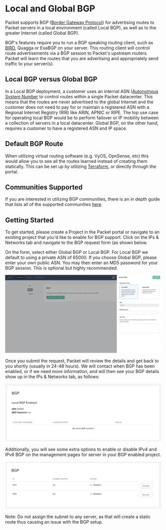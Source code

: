 <!--<meta>
{
    "title":"Local and Global BGP",
    "description":"Using BGP Global/Local on Packet",
    "tag":["BGP", "BGP Local", "BGP Global"]
}
</meta>-->

# Local and Global BGP
Packet supports BGP ([Border Gateway Protocol](https://en.wikipedia.org/wiki/Border_Gateway_Protocol)) for advertising routes to Packet servers in a local environment (called Local BGP), as well as to the greater Internet (called Global BGP).

BGP's features require you to run a BGP speaking routing client, such as [BIRD](http://bird.network.cz/?get_doc&f=bird.html), Quagga or ExaBGP on your server. This routing client will control route advertisements via a BGP session to Packet's upstream routers. Packet will learn the routes that you are advertising and appropriately send traffic to your server(s).

## Local BGP versus Global BGP
In a Local BGP deployment, a customer uses an internal ASN
([Autonomous System Number](https://en.wikipedia.org/wiki/Autonomous_system_(Internet)) to control routes within a single Packet datacenter. This means that the routes are never advertised to the global Internet and the customer does not need to pay for or maintain a registered ASN with a Regional Internet Registry (RIR) like ARIN, APNIC or RIPE. The top use case for operating local BGP would be to perform failover or IP mobility between a collection of servers in a local datacenter. Global BGP, on the other hand, requires a customer to have a registered ASN and IP space.

## Default BGP Route  
When utilizing virtual routing software (e.g. VyOS, OpnSense, etc) this would allow you to see all the routes learned instead of creating them statically. This can be set up by utilizing [Terraform](https://www.terraform.io/docs/providers/packet/r/bgp_session.html), or directly through the portal.

## Communities Supported
If you are interested in utilizing BGP communities, there is an in depth guide that lists all of the supported communities [here](https://www.packet.com/resources/guides/BGP-global-communities.md).


## Getting Started
To get started, please create a Project in the Packet portal or navigate to an existing project that you'd like to enable for BGP support. Click on the IPs & Networks tab and navigate to the BGP request form (as shown below.

On the form, select either Global BGP or Local BGP. For Local BGP we default to using a private ASN of 65000. If you choose Global BGP, please enter your own public ASN. You may then enter an MD5 password for your BGP session. This is optional but highly recommended.

![enable BGP at project level 1](/images/bgp/Enable-BGP-Project-1.png)

Once you submit the request, Packet will review the details and get back to you shortly (usually in 24-48 hours). We will contact  when BGP has been enabled, or if we need more information, and will then see your BGP details show up in the IPs & Networks tab, as follows:

![enable BGP at project level 2](/images/bgp/Enable-BGP-Project-2.png)

Additionally, you will see some extra options to enable or disable IPv4 and IPv6 BGP on the management pages for server in your BGP enabled project.

![enable BGP at server level](/images/bgp/Enable-BGP-Server.png)️

Note: Do not assign the subnet to any server, as that will create a static route thus causing an issue with the BGP setup.
